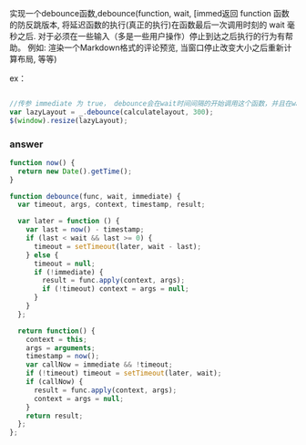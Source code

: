 实现一个debounce函数,debounce(function, wait, [immed返回 function 函数的防反跳版本, 将延迟函数的执行(真正的执行)在函数最后一次调用时刻的 wait 毫秒之后. 对于必须在一些输入（多是一些用户操作）停止到达之后执行的行为有帮助。 例如: 渲染一个Markdown格式的评论预览, 当窗口停止改变大小之后重新计算布局, 等等)

ex：

``` js

//传参 immediate 为 true， debounce会在wait时间间隔的开始调用这个函数，并且在wait的时间之内，不会再次调用
var lazyLayout = _.debounce(calculatelayout, 300);
$(window).resize(lazyLayout);

```

### answer

``` js
function now() {
  return new Date().getTime();
}

function debounce(func, wait, immediate) {
  var timeout, args, context, timestamp, result;

  var later = function () {
    var last = now() - timestamp;
    if (last < wait && last >= 0) {
      timeout = setTimeout(later, wait - last);
    } else {
      timeout = null;
      if (!immediate) {
        result = func.apply(context, args);
        if (!timeout) context = args = null;
      }
    }
  };

  return function() {
    context = this;
    args = arguments;
    timestamp = now();
    var callNow = immediate && !timeout;
    if (!timeout) timeout = setTimeout(later, wait);
    if (callNow) {
      result = func.apply(context, args);
      context = args = null;
    }
    return result;
  };
};

```

